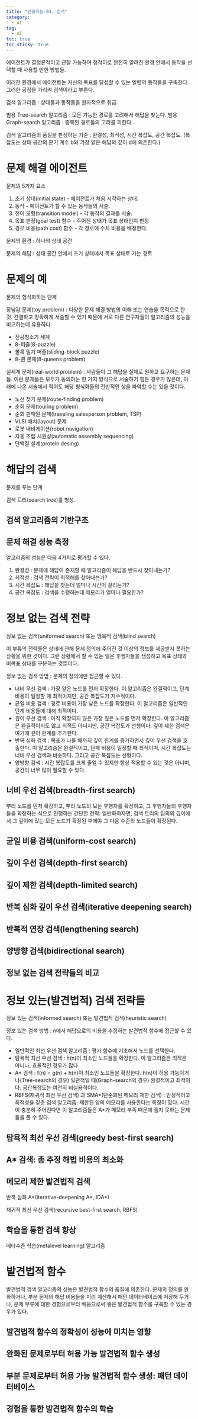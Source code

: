 ```yaml
---
title: "인공지능-03. 검색"
category:
  - AI
tag:
  - AI
toc: true
toc_sticky: true
---
```


에이전트가 결정론적이고 관찰 가능하며 정적이로 완전히 알려진 환경 안에서 동작을 선택할 때 사용할 만한 방법들.

이러한 환경에서 에이전트는 자신의 목표를 달성할 수 있는 일련의 동작들을 구축한다. 그러한 공정을 가리켜 검색이라고 부른다.





검색 알고리즘 : 상태들과 동작들을 원자적으로 취급.

범용 Tree-search 알고리즘 : 모든 가능한 경로를 고려해서 해답을 찾는다.
범용 Graph-search 알고리즘 : 중복된 경로들의 고려를 피한다.

검색 알고리즘의 품질을 판정하는 기준 : 완결성, 최적성, 시간 복잡도, 공간 복잡도. (복잡도는 상태 공간의 분기 계수 b와 가장 얕은 해답의 깊이 d에 의존한다.)



# 문제 해결 에이전트



문제의 5가지 요소

1. 초기 상태(initial state) - 에이전트가 처음 시작하는 상태.
1. 동작 - 에이전트가 할 수 있는 동작들의 서술.
1. 전이 모형(transition model) - 각 동작의 결과를 서술.
1. 목표 판정(goal test) 함수 - 주어진 상태가 목표 상태인지 판정
1. 경로 비용(path cost) 함수 - 각 경로에 수치 비용을 배정한다.

문제의 환경 : 하나의 상태 공간

문제의 해답 : 상태 공간 안에서 초기 상태에서 목표 상태로 가는 경로


# 문제의 예

문제의 형식화하는 단계

장남감 문제(toy problem) : 다양한 문제 해결 방법의 이해 또는 연습을 목적으로 한 것. 간결하고 정확하게 서술할 수 있기 때문에 서로 다른 연구자들이 알고리즘의 성능을 비교하는데 유용하다.

- 진공청소기 세계
- 8-퍼즐(8-puzzle)
- 볼록 밀기 퍼즐(sliding-block puzzle)
- 8-퀸 문제(8-queens problem)

실세계 문제(real-world problem) : 사람들이 그 해답을 실제로 원하고 요구하는 문제들. 이런 문제들은 모두가 동의하는 한 가지 방식으로 서술하기 힘든 경우가 많은데, 아래에 나온 서술에서 적어도 해당 형식화들의 전반적인 상을 파악할 수는 있을 것이다.

- 노선 찾기 문제(route-finding problem)
- 순회 문제(touring problem)
- 순회 판매원 문제(traveling salesperson problem, TSP)
- VLSI 배치(layout) 문제
- 로봇 내비게이션(robot navigation)
- 자동 조립 시퀀싱(automatic assembly sequencing)
- 단백질 설계(protein desing)

# 해답의 검색

문제를 푸는 단계

검색 트리(search tree)를 형성.


## 검색 알고리즘의 기반구조



## 문제 해결 성능 측정

알고리즘의 성능은 다음 4가지로 평가할 수 있다.

1. 완결성 : 문제에 해답이 존재할 때 알고리즘이 해답을 반드시 찾아내는가?
1. 최적성 : 검색 전략이 최적해를 찾아내는가?
1. 시간 복잡도 : 해답을 찾는데 얼마나 시간이 걸리는가?
1. 공간 복잡도 : 검색을 수행하는데 메모리가 얼마나 필요한가?

# 정보 없는 검색 전략

정보 없는 검색(uniformed search) 또는 맹목적 검색(blind search)

이 부류의 전략들은 상태에 관해 문제 정의에 주어진 것 이상의 정보를 제공받지 못하는 상황을 위한 것이다. 그런 상황에서 할 수 있는 일은 후행자들을 생성하고 목표 상태와 비목표 상태를 구분하는 것뿐이다.





정보 없는 검색 방법 : 문제의 정의에만 접근할 수 있다.

- 너비 우선 검색 : 가장 얕은 노드를 먼저 확장한다. 이 알고리즘은 완결적이고, 단계 비용이 일정할 때 최적이지만, 공간 복잡도가 지수적이다.
- 균일 비용 검색 : 경로 비용이 가장 낮은 노드를 확장한다. 이 알고리즘은 일반적인 단계 비용들에 대해 최적이다.
- 깊이 우선 검색 : 아직 확장되지 않은 가장 깊은 노드를 먼저 확장한다. 이 알고리즘은 완결적이지도 않고 최적도 아니지만, 공간 복잡도가 선형이다. 깊이 제한 검색은 여기에 깊이 한계를 추가한다.
- 반복 심화 검색 : 목표가 나올 때까지 깊이 한계를 증가하면서 깊이 우선 검색을 호출한다. 이 알고리즘은 완결적이고, 단계 비용이 일정할 때 최적이며, 시간 복잡도는 너비 우선 검색과 비슷하다. 그리고 공간 복잡도는 선형이다.
- 양방향 검색 : 시간 복잡도를 크게 줄일 수 있지만 항상 적용할 수 있는 것은 아니며, 공간이 너무 많이 필요할 수 있다.

## 너비 우선 검색(breadth-first search) 

뿌리 노드를 먼저 확장하고, 뿌리 노드의 모든 후행자를 확장하고, 그 후행자들의 후행자들을 확장하는 식으로 진행하는 간단한 전략. 일반화하자면, 검색 트리의 임의의 깊이에서 그 깊이에 있는 모든 노드가 확장된 후에야 그 다음 수준의 노드들이 확장된다.

## 균일 비용 검색(uniform-cost search)

## 깊이 우선 검색(depth-first search)

## 깊이 제한 검색(depth-limited search)

## 반복 심화 깊이 우선 검색(iterative deepening search)

## 반복적 연장 검색(lengthening search)

## 양방향 검색(bidirectional search)

## 정보 없는 검색 전략들의 비교




# 정보 있는(발견법적) 검색 전략들

정보 있는 검색(informed search) 또는 발견법적 검색(heuristic search)

정보 있는 검색 방법 : n에서 해답으로의 비용을 추정하는 발견법적 함수에 접근할 수 있다.

- 일반적인 최선 우선 검색 알고리즘 : 평가 함수에 기초해서 노드를 선택한다.
- 탐욕적 최선 우선 검색 : h(n)이 최소인 노드들을 확장한다. 이 알고리즘은 최적은 아니나, 효율적인 경우가 많다.
- A* 검색 : f(n) = g(n) + h(n)이 최소인 노드들을 확장한다. h(n)이 허용 가능이거나(Tree-search의 경우) 일관적일 때(Graph-search의 경우) 완결적이고 최적이다. 공간복잡도는 여전히 비실용적이다.
- RBFS(재귀적 최선 우선 검색) 과 SMA*(단순화된 메모리 제한 검색) : 안정적이고 최적성을 갖춘 검색 알고리즘. 제한된 양의 메모리를 사용한다는 특징이 있다. 시간이 충분히 주어진다면 이 알고리즘들은 A*가 메모리 부족 때문에 풀지 못하는 문제들을 풀 수 있다.



## 탐욕적 최선 우선 검색(greedy best-first search)

## A* 검색: 총 추정 해법 비용의 최소화

## 메모리 제한 발견법적 검색

반복 심화 A*(iterative-deepening A*, IDA*)

재귀적 최선 우선 검색(recursive best-first search, RBFS)

## 학습을 통한 검색 향상

메타수준 학습(metalevel learning) 알고리즘


# 발견법적 함수

발견법적 검색 알고리즘의 성능은 발견법적 함수의 품질에 의존한다. 문제의 정의를 완화하거나, 부분 문제의 해답 비용들을 미리 계산해서 패턴 데이터베이스에 저장해 두거나, 문제 부류에 대한 경험으로부터 배움으로써 좋은 발견법적 함수를 구축할 수 있는 경우가 있다.

## 발견법적 함수의 정확성이 성능에 미치는 영향

## 완화된 문제로부터 허용 가능 발견법적 함수 생성

## 부분 문제로부터 허용 가능 발견법적 함수 생성: 패턴 데이터베이스

## 경험을 통한 발견법적 함수의 학습






















